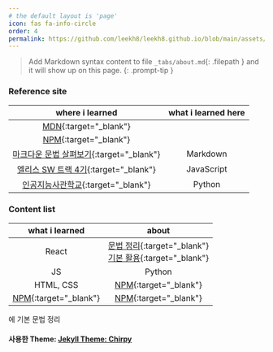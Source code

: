 ```yaml
---
# the default layout is 'page'
icon: fas fa-info-circle
order: 4
permalink: https://github.com/leekh8/leekh8.github.io/blob/main/assets/lib/code
---
```


> Add Markdown syntax content to file `_tabs/about.md`{: .filepath } and it will show up on this page.
> {: .prompt-tip }

### Reference site

|                                                                                         where i learned                                                                                         | what i learned here |
| :---------------------------------------------------------------------------------------------------------------------------------------------------------------------------------------------: | :-----------------: |
|                                                                   [MDN](https://developer.mozilla.org/ko/){:target="\_blank"}                                                                   |                     |
|                                                                        [NPM](https://www.npmjs.com/){:target="\_blank"}                                                                         |                     |
| [마크다운 문법 살펴보기](https://docs.github.com/en/get-started/writing-on-github/getting-started-with-writing-and-formatting-on-github/basic-writing-and-formatting-syntax){:target="\_blank"} |      Markdown       |
|                                                                [엘리스 SW 트랙 4기](https://elice.training/){:target="\_blank"}                                                                 |     JavaScript      |
|                                                                [인공지능사관학교](https://gj-aischool.or.kr/){:target="\_blank"}                                                                |       Python        |

### Content list

|                  what i learned                  |                                                     about                                                      |
| :----------------------------------------------: | :------------------------------------------------------------------------------------------------------------: |
|                      React                       | [문법 정리](react-grammar.jsx){:target="\_blank"}<br>[기본 활용](react-utilizing-basic.jsx){:target="\_blank"} |
|                        JS                        |                                                     Python                                                     |
|                    HTML, CSS                     |                                [NPM](https://www.npmjs.com/){:target="\_blank"}                                |
| [NPM](https://www.npmjs.com/){:target="\_blank"} |                                [NPM](https://www.npmjs.com/){:target="\_blank"}                                |

에 기본 문법 정리

#### 사용한 Theme: [Jekyll Theme: Chirpy](https://github.com/leekh8/leekh8.github.io/blob/main/Chirpy-README.md)
